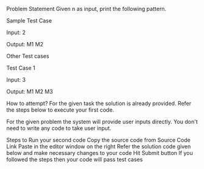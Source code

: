 Problem Statement
Given n as input, print the following pattern.

Sample Test Case

Input:
2

Output:
M1
M2

Other Test cases

Test Case 1

Input:
3

Output:
M1
M2
M3

How to attempt?
For the given task the solution is already provided. Refer the steps below to execute your first code.

For the given problem the system will provide user inputs directly. You don't need to write any code to take user input.

Steps to Run your second code
Copy the source code from Source Code Link
Paste in the editor window on the right
Refer the solution code given below and make necessary changes to your code
Hit Submit button
If you followed the steps then your code will pass test cases
